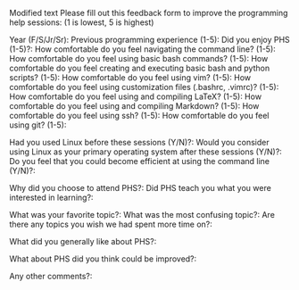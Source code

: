 Modified text
Please fill out this feedback form to improve the programming help sessions:
(1 is lowest, 5 is highest)

Year (F/S/Jr/Sr):
Previous programming experience (1-5):
Did you enjoy PHS (1-5)?:
How comfortable do you feel navigating the command line? (1-5):
How comfortable do you feel using basic bash commands? (1-5):
How comfortable do you feel creating and executing basic bash and python scripts? (1-5):
How comfortable do you feel using vim? (1-5):
How comfortable do you feel using customization files (.bashrc, .vimrc)? (1-5):
How comfortable do you feel using and compiling LaTeX? (1-5):
How comfortable do you feel using and compiling Markdown? (1-5):
How comfortable do you feel using ssh? (1-5):
How comfortable do you feel using git? (1-5):

Had you used Linux before these sessions (Y/N)?:
Would you consider using Linux as your primary operating system after these
sessions (Y/N)?:
Do you feel that you could become efficient at using the command line (Y/N)?:

Why did you choose to attend PHS?:
Did PHS teach you what you were interested in learning?:

What was your favorite topic?:
What was the most confusing topic?:
Are there any topics you wish we had spent more time on?:

What did you generally like about PHS?:

What about PHS did you think could be improved?:

Any other comments?:

